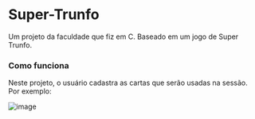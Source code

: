 # Super-Trunfo

Um projeto da faculdade que fiz em C. Baseado em um jogo de Super Trunfo.

### Como funciona

Neste projeto, o usuário cadastra as cartas que serão usadas na sessão. Por exemplo:

![image](https://github.com/user-attachments/assets/f9564438-9ca8-4411-a893-5614d0df7ab6)

